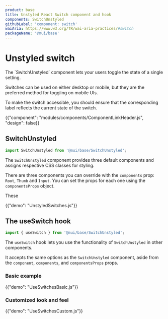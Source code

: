 ```yaml
---
product: base
title: Unstyled React Switch component and hook
components: SwitchUnstyled
githubLabel: 'component: switch'
waiAria: https://www.w3.org/TR/wai-aria-practices/#switch
packageName: '@mui/base'
---
```


# Unstyled switch

<p class="description">The `SwitchUnstyled` component lets your users toggle the state of a single setting.</p>

Switches can be used on either desktop or mobile, but they are the preferred method for toggling on mobile UIs.

To make the switch accessible, you should ensure that the corresponding label reflects the current state of the switch.

{{"component": "modules/components/ComponentLinkHeader.js", "design": false}}

## SwitchUnstyled

```jsx
import SwitchUnstyled from '@mui/base/SwitchUnstyled';
```

The `SwitchUnstyled` component provides three default components and assigns respective CSS classes for styling.

There are three components you can override with the `components` prop: `Root`, `Thumb` and `Input`.
You can set the props for each one using the `componentsProps` object.

These 

{{"demo": "UnstyledSwitches.js"}}

## The useSwitch hook

```js
import { useSwitch } from '@mui/base/SwitchUnstyled';
```

The `useSwitch` hook lets you use the functionality of `SwitchUnstyled` in other components.

It accepts the same options as the `SwitchUnstyled` component, aside from the `component`, `components`, and `componentsProps` props.

### Basic example

{{"demo": "UseSwitchesBasic.js"}}

### Customized look and feel

{{"demo": "UseSwitchesCustom.js"}}
